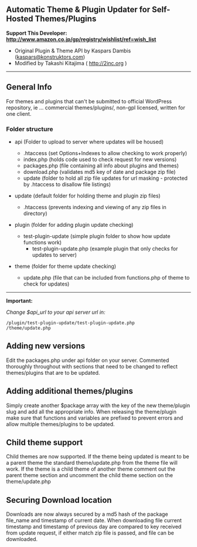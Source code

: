 ## Automatic Theme & Plugin Updater for Self-Hosted Themes/Plugins

**Support This Developer: http://www.amazon.co.jp/gp/registry/wishlist/ref=wish_list**

* Original Plugin & Theme API by Kaspars Dambis (kaspars@konstruktors.com)
* Modified by Takashi Kitajima ( http://2inc.org )

---

## General Info

For themes and plugins that can't be submitted to official WordPress repository, ie ... commercial themes/plugins/, non-gpl licensed, written for one client.

### Folder structure
* api (Folder to upload to server where updates will be housed)
    * .htaccess (set Options+Indexes to allow checking to work properly)
    * index.php (holds code used to check request for new versions)
    * packages.php (file containing all info about plugins and themes)
    * download.php (validates md5 key of date and package zip file)
    * update (folder to hold all zip file updates for url masking - protected by .htaccess to disallow file listings)


* update (default folder for holding theme and plugin zip files)
    * .htaccess (prevents indexing and viewing of any zip files in directory)


* plugin (folder for adding plugin update checking)
    * test-plugin-update (simple plugin folder to show how update functions work)
        * test-plugin-update.php (example plugin that only checks for updates to server)


* theme (folder for theme update checking)
    * update.php (file that can be included from functions.php of theme to check for updates)

---------------

**Important:**

*Change $api_url to your api server url in:*

    /plugin/test-plugin-update/test-plugin-update.php
    /theme/update.php

## Adding new versions

Edit the packages.php under api folder on your server.  Commented thoroughly throughout with sections that need to be changed to reflect themes/plugins that are to be updated.

## Adding additional themes/plugins

Simply create another $package array with the key of the new theme/plugin slug and add all the appropriate info.  When releasing the theme/plugin make sure that functions and variables are prefixed to prevent errors and allow multiple themes/plugins to be updated.

## Child theme support

Child themes are now supported.  If the theme being updated is meant to be a parent theme the standard theme/update.php from the theme file will work.  If the theme is a child theme of another theme comment out the parent theme section and uncomment the child theme section on the theme/update.php

## Securing Download location

Downloads are now always secured by a md5 hash of the package file_name and timestamp of current date.  When downloading file current timestamp and timestamp of previous day are compared to key received from update request, if either match zip file is passed, and file can be downloaded.